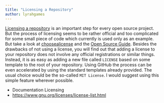 ```yaml
---
title: "Licensing a Repository"
author: lyrahgames
---
```


[Licensing a repository](https://help.github.com/en/articles/licensing-a-repository) is an important step for every open source project. But the process of licensing seems to be rather official and too complicated for some small piece of code which currently is used only as an example. But take a look at [choosealicense](https://choosealicense.com/) and the [Open Source Guide](https://opensource.guide/legal/). Besides the drawbacks of not using a license, you will find out that adding a license to your repository does not involve any official registrations or similar things. Instead, it is as easy as adding a new file called `LICENSE` based on some template to the root of your repository. Using GitHub the process can be even accelerated by using the standard templates already provided. The usual choice would be the so-called `MIT License`. I would suggest using this simple feature wherever possible.

- Documentation Licensing
- https://www.gnu.org/licenses/license-list.html